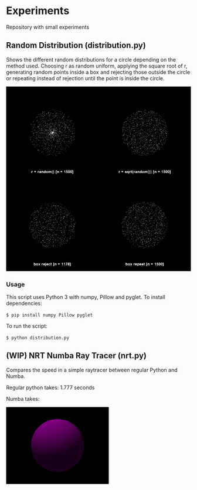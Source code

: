 # Experiments

Repository with small experiments


## Random Distribution (distribution.py)

Shows the different random distributions for a circle depending on the method
used. Choosing r as random uniform, applying the square root of r, generating
random points inside a box and rejecting those outside the circle or repeating
instead of rejection until the point is inside the circle.

![distribution screenshot](docs/dist_screenshot.png)

### Usage

This script uses Python 3 with numpy, Pillow and pyglet. To install
dependencies:

`$ pip install numpy Pillow pyglet`

To run the script:

`$ python distribution.py`


## (WIP) NRT Numba Ray Tracer (nrt.py)

Compares the speed in a simple raytracer between regular Python and Numba.

Regular python takes: 1.777 seconds

Numba takes:

![raytracer screenshot](docs/nrt_output.png)